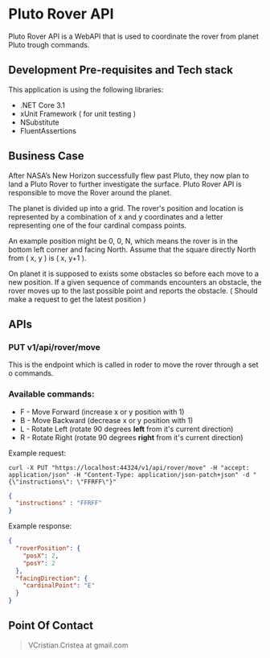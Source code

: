 # Pluto Rover API
Pluto Rover API is a WebAPI that is used to coordinate the rover from planet Pluto trough commands.

## Development Pre-requisites and Tech stack

This application is using the following libraries:
  * .NET Core 3.1
  * xUnit Framework ( for unit testing ) 
  * NSubstitute
  * FluentAssertions

## Business Case
After NASA’s New Horizon successfully flew past Pluto, they now plan to land a Pluto Rover
to further investigate the surface. Pluto Rover API is responsible to move the Rover around the planet. 

The planet is divided up into a grid. The rover's position and location is represented by a combination of x and y coordinates and a letter representing
one of the four cardinal compass points. 

An example position might be 0, 0, N, which
means the rover is in the bottom left corner and facing North. Assume that the square
directly North from ( x, y ) is ( x, y+1 ).

On planet it is supposed to exists some obstacles so before each move to a new position. If a given sequence of commands encounters an obstacle, the rover moves up to the last
possible point and reports the obstacle. ( Should make a request to get the latest position )

## APIs

### PUT v1/api/rover/move
This is the endpoint which is called in roder to move the rover through a set o commands.

### Available commands:
  * F - Move Forward (increase x or y position with 1)
  * B - Move Backward (decrease x or y position with 1)
  * L - Rotate Left (rotate 90 degrees **left** from it's current direction)
  * R - Rotate Right (rotate 90 degrees **right** from it's current direction)


Example request:

```shell
curl -X PUT "https://localhost:44324/v1/api/rover/move" -H "accept: application/json" -H "Content-Type: application/json-patch+json" -d "{\"instructions\": \"FFRFF\"}"
```

```json
{
  "instructions" : "FFRFF"
}
```

Example response:

```json
{
  "roverPosition": {
    "posX": 2,
    "posY": 2
  },
  "facingDirection": {
    "cardinalPoint": "E"
  }
}
```


## Point Of Contact
> VCristian.Cristea at gmail.com

